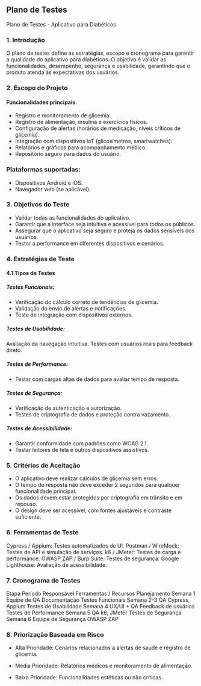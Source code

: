## Plano de Testes

Plano de Testes - Aplicativo para Diabéticos

### 1. Introdução

O plano de testes define as estratégias, escopo e cronograma para garantir a qualidade do aplicativo para diabéticos. O objetivo é validar as funcionalidades, desempenho, segurança e usabilidade, garantindo que o produto atenda às expectativas dos usuários.

### 2. Escopo do Projeto

#### Funcionalidades principais:

- Registro e monitoramento de glicemia.
- Registro de alimentação, insulina e exercícios físicos.
- Configuração de alertas (horários de medicação, níveis críticos de glicemia).
- Integração com dispositivos IoT (glicosímetros, smartwatches).
- Relatórios e gráficos para acompanhamento médico.
- Repositório seguro para dados do usuário.

### Plataformas suportadas:

- Dispositivos Android e iOS.
- Navegador web (se aplicável).

### 3. Objetivos do Teste

- Validar todas as funcionalidades do aplicativo.
- Garantir que a interface seja intuitiva e acessível para todos os públicos.
- Assegurar que o aplicativo seja seguro e proteja os dados sensíveis dos usuários.
- Testar a performance em diferentes dispositivos e cenários.

### 4. Estratégias de Teste

#### 4.1 Tipos de Testes

##### Testes Funcionais:

- Verificação do cálculo correto de tendências de glicemia.
- Validação do envio de alertas e notificações.
- Teste de integração com dispositivos externos.

##### Testes de Usabilidade:

Avaliação da navegação intuitiva.
Testes com usuários reais para feedback direto.

##### Testes de Performance:

- Testar com cargas altas de dados para avaliar tempo de resposta.

##### Testes de Segurança:

- Verificação de autenticação e autorização.
- Testes de criptografia de dados e proteção contra vazamento.

##### Testes de Acessibilidade:

- Garantir conformidade com padrões como WCAG 2.1.
- Testar leitores de tela e outros dispositivos assistivos.

### 5. Critérios de Aceitação

- O aplicativo deve realizar cálculos de glicemia sem erros.
- O tempo de resposta não deve exceder 2 segundos para qualquer funcionalidade principal.
- Os dados devem estar protegidos por criptografia em trânsito e em repouso.
- O design deve ser acessível, com fontes ajustáveis e contraste suficiente.


### 6. Ferramentas de Teste

Cypress / Appium: Testes automatizados de UI.
Postman / WireMock: Testes de API e simulação de serviços.
k6 / JMeter: Testes de carga e performance.
OWASP ZAP / Burp Suite: Testes de segurança.
Google Lighthouse: Avaliação de acessibilidade.

### 7. Cronograma de Testes

Etapa	Período	Responsável	Ferramentas / Recursos
Planejamento	Semana 1	Equipe de QA	Documentação
Testes Funcionais	Semana 2-3	QA	Cypress, Appium
Testes de Usabilidade	Semana 4	UX/UI + QA	Feedback de usuários
Testes de Performance	Semana 5	QA	k6, JMeter
Testes de Segurança	Semana 6	Equipe de Segurança	OWASP ZAP

### 8. Priorização Baseada em Risco 

- Alta Prioridade: Cenários relacionados a alertas de saúde e registro de glicemia. 

- Média Prioridade: Relatórios médicos e monitoramento de alimentação. 

- Baixa Prioridade: Funcionalidades estéticas ou não críticas. 
